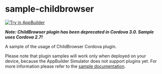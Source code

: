sample-childbrowser
===================
<a href="https://platform.telerik.com/#appbuilder/clone/https%3A%2F%2Fgithub.com%2FIcenium%2Fsample-childbrowser" target="_blank"><img src="http://docs.telerik.com/platform/appbuilder/sample-apps/images/try-in-appbuilder.png" alt="Try in AppBuilder" title="Try in AppBuilder" /></a>

***Note: ChildBrowser plugin has been deprecated in Cordova 3.0. Sample uses Cordova 2.7!***

A sample of the usage of ChildBrowser Cordova plugin.

Please note that plugin samples will work only when deployed on your device, because the AppBuilder Simulator does not support plugins yet.
For more information please refer to the [sample documentation](http://docs.telerik.com/platform/appbuilder/sample-apps/sample-childbrowser).
